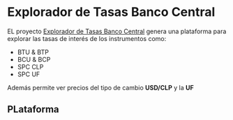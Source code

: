 # Explorador de Tasas Banco Central

EL proyecto [Explorador de Tasas Banco Central](https://explorador-tasasbancocentralcl-er36unnfjfaffkdjzebxsh.streamlit.app) genera una plataforma para explorar las tasas de interés de los instrumentos como:

- BTU & BTP
- BCU & BCP
- SPC CLP
- SPC UF

Además permite ver precios del tipo de cambio **USD/CLP** y la **UF**

## PLataforma

